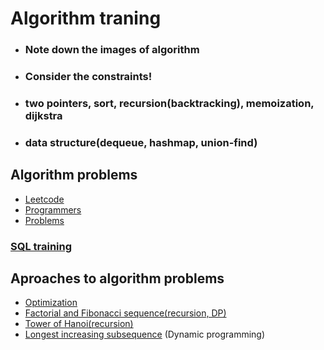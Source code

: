 # Algorithm traning
- ### Note down the images of algorithm
- ### Consider the constraints!
- ### two pointers, sort, recursion(backtracking), memoization, dijkstra
- ### data structure(dequeue, hashmap, union-find)
## Algorithm problems
* [Leetcode](https://github.com/vacu9708/Algorithm/tree/main/Algorithm%20traning/Leetcode)
* [Programmers](https://github.com/vacu9708/Algorithm/tree/main/Algorithm%20traning/Programmers)
* [Problems](https://github.com/vacu9708/Algorithm/tree/main/Algorithm%20traning/Problems)
### [SQL training](https://github.com/vacu9708/Algorithm/tree/main/Algorithm%20traning/SQL%20training)

## Aproaches to algorithm problems
* [Optimization](https://github.com/vacu9708/Algorithm/tree/main/Algorithm%20traning/Optimization)
* [Factorial and Fibonacci sequence(recursion, DP)](https://github.com/vacu9708/Algorithm/tree/main/Algorithm%20traning/Factorial%20and%20Fibonacci%20sequence)
* [Tower of Hanoi(recursion)](https://github.com/vacu9708/Algorithm/tree/main/Algorithm%20traning/Tower%20of%20Hanoi)
* [Longest increasing subsequence](https://github.com/vacu9708/Algorithm/tree/main/Algorithm%20traning/Longest%20increasing%20subsequence) (Dynamic programming)
